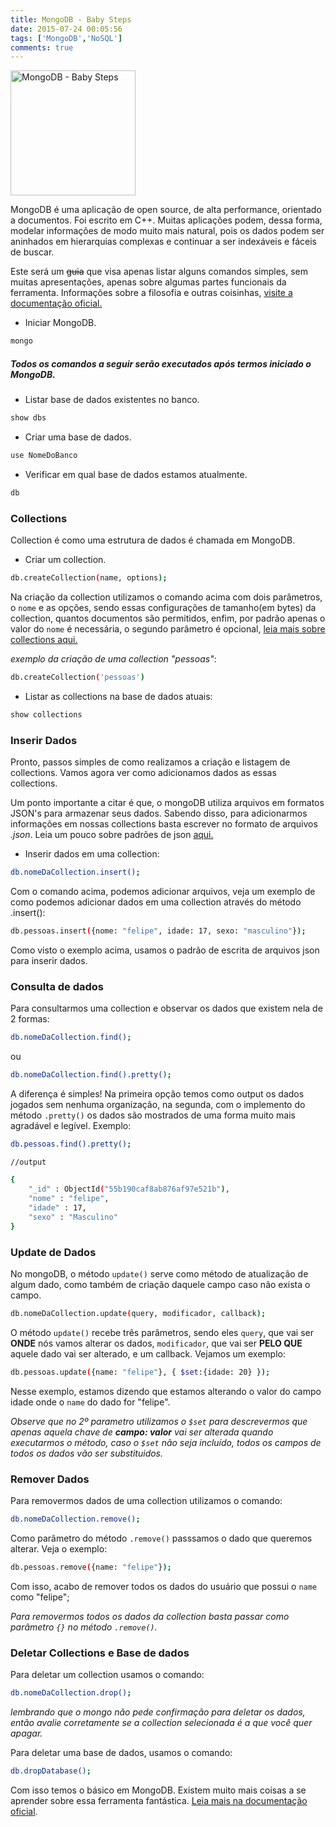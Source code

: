 ```yaml
---
title: MongoDB - Baby Steps
date: 2015-07-24 00:05:56
tags: ['MongoDB','NoSQL']
comments: true
---
```

<img src="/images/posts/mongodb.jpg" style=" height:200px ;" alt="MongoDB - Baby Steps" title="MongoDB - Baby Steps">

MongoDB é uma aplicação de open source, de alta performance, orientado a documentos. Foi escrito em C++. Muitas aplicações podem, dessa forma, modelar informações de modo muito mais natural, pois os dados podem ser aninhados em hierarquias complexas e continuar a ser indexáveis e fáceis de buscar.

<!--more-->
Este será um ~~guia~~ que visa apenas listar alguns comandos simples, sem muitas apresentações, apenas sobre algumas partes funcionais da ferramenta. Informações sobre a filosofia e outras coisinhas, [visite a documentação oficial.](http://docs.mongodb.org/)

* Iniciar MongoDB.

```bash 	 
mongo
```
##### Todos os comandos a seguir serão executados após termos iniciado o MongoDB.


* Listar base de dados existentes no banco.

```bash 	 
show dbs 
```

* Criar uma base de dados.

```bash 	 
use NomeDoBanco 
```

* Verificar em qual base de dados estamos atualmente.

```bash 	 
db
```

### Collections

Collection é como uma estrutura de dados é chamada em MongoDB.

* Criar um collection.

```bash 	 
db.createCollection(name, options);
```

Na criação da collection utilizamos o comando acima com dois parâmetros, o `nome` e as opções, sendo essas configurações de tamanho(em bytes) da collection, quantos documentos são permitidos, enfim, por padrão apenas o valor do `nome` é necessária, o segundo parâmetro é opcional, [leia mais sobre collections aqui.](http://docs.mongodb.org/manual/reference/method/db.createCollection/)

*exemplo da criação de uma collection "pessoas"*: 

```bash 
db.createCollection('pessoas')
```

* Listar as collections na base de dados atuais:

```bash 
show collections
```

### Inserir Dados

Pronto, passos simples de como realizamos a criação e listagem de collections. Vamos agora ver como adicionamos dados as essas collections. 

Um ponto importante a citar é que, o mongoDB utiliza arquivos em formatos JSON's para armazenar seus dados. Sabendo disso, para adicionarmos informações em nossas collections basta escrever no formato de arquivos *.json*. Leia um pouco sobre padrões de json [aqui.](http://jsonapi.org/)

* Inserir dados em uma collection: 

```bash
db.nomeDaCollection.insert();
```

Com o comando acima, podemos adicionar arquivos, veja um exemplo de como podemos adicionar dados em uma collection através do método .insert(): 

```bash
db.pessoas.insert({nome: "felipe", idade: 17, sexo: "masculino"});
```

Como visto o exemplo acima, usamos o padrão de escrita de arquivos json para inserir dados.

### Consulta de dados

Para consultarmos uma collection e observar os dados que existem nela de 2 formas: 

```bash 
db.nomeDaCollection.find();
```
ou 

```bash 
db.nomeDaCollection.find().pretty();
```

A diferença é simples! Na primeira opção temos como output os dados jogados sem nenhuma organização, na segunda, com o implemento do método `.pretty()` os dados são mostrados de uma forma muito mais agradável e legível. Exemplo: 

```bash
db.pessoas.find().pretty();

//output 

{
	"_id" : ObjectId("55b190caf8ab876af97e521b"),
	"nome" : "felipe",
	"idade" : 17,
	"sexo" : "Masculino"
}

```
### Update de Dados

No mongoDB, o método `update()` serve como método de atualização de algum dado, como também de criação daquele campo caso não exista o campo.

```bash
db.nomeDaCollection.update(query, modificador, callback);
```

O método `update()` recebe três parâmetros, sendo eles `query`, que vai ser **ONDE** nós vamos alterar os dados, `modificador`, que vai ser **PELO QUE** aquele dado vai ser alterado, e um callback. Vejamos um exemplo:

```bash 
db.pessoas.update({name: "felipe"}, { $set:{idade: 20} });
```

Nesse exemplo, estamos dizendo que estamos alterando o valor do campo idade onde o `name` do dado for "felipe".

*Observe que no 2º parametro utilizamos o `$set` para descrevermos que apenas aquela chave de **campo: valor** vai ser alterada quando executarmos o método, caso o `$set` não seja incluído, todos os campos de todos os dados vão ser substituidos.*

### Remover Dados

Para removermos dados de uma collection utilizamos o comando:

```bash 
db.nomeDaCollection.remove();
```

Como parâmetro do método `.remove()` passsamos o dado que queremos alterar. Veja o exemplo: 

```bash
db.pessoas.remove({name: "felipe"});
```

Com isso, acabo de remover todos os dados do usuário que possui o `name` como "felipe";

*Para removermos todos os dados da collection basta passar como parâmetro `{}` no método `.remove()`.*

### Deletar Collections e Base de dados

Para deletar um collection usamos o comando: 

```bash
db.nomeDaCollection.drop();
```

*lembrando que o mongo não pede confirmação para deletar os dados, então avalie corretamente se a collection selecionada é a que você quer apagar.*

Para deletar uma base de dados, usamos o comando: 

```bash 
db.dropDatabase();
```

Com isso temos o básico em MongoDB. Existem muito mais coisas a se aprender sobre essa ferramenta fantástica. [Leia mais na documentação oficial](http://docs.mongodb.org/).









